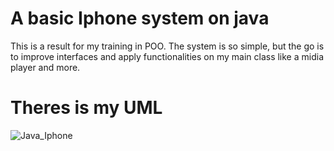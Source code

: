 ﻿# A basic Iphone system on java
 
This is a result for my training in POO. The system is so simple, but the go is to improve interfaces and apply functionalities on my main class like a midia player and more.

# Theres is my UML

![Java_Iphone](https://github.com/mahiromiku/Java_Iphone/assets/123134792/b15181bb-fc3d-4d2c-8b1a-9050d26bea81)
